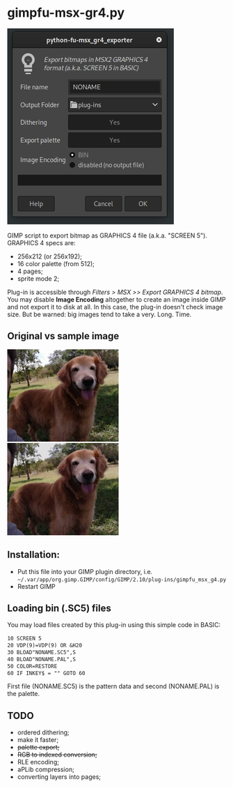 # gimpfu-msx-gr4.py

![Options dialog](images/dialog.jpg "Options dialog")

GIMP script to export bitmap as GRAPHICS 4 file (a.k.a. "SCREEN 5"). GRAPHICS 4 specs are: 

* 256x212 (or 256x192);
* 16 color palette (from 512);
* 4 pages;
* sprite mode 2;

Plug-in is accessible through _Filters > MSX >> Export GRAPHICS 4 bitmap_.  You may disable **Image Encoding** altogether to create an image inside GIMP and not export it to disk at all. In this case, the plug-in doesn't check image size. But be warned: big images tend to take a very. Long. Time.

## Original vs sample image

![Original image](images/original.jpg "Original image")
![Sample image](images/sample.jpg "Sample image")

## Installation: 
- Put this file into your GIMP plugin directory, i.e. `~/.var/app/org.gimp.GIMP/config/GIMP/2.10/plug-ins/gimpfu_msx_g4.py`
- Restart GIMP

## Loading bin (.SC5) files

You may load files created by this plug-in using this simple code in BASIC:
```
10 SCREEN 5
20 VDP(9)=VDP(9) OR &H20
30 BLOAD"NONAME.SC5",S
40 BLOAD"NONAME.PAL",S
50 COLOR=RESTORE
60 IF INKEY$ = "" GOTO 60
```
First file (NONAME.SC5) is the pattern data and second (NONAME.PAL) is the palette.

## TODO

* ordered dithering;
* make it faster;
* ~~palette export;~~
* ~~RGB to indexed conversion;~~
* RLE encoding;
* aPLib compression;
* converting layers into pages;
